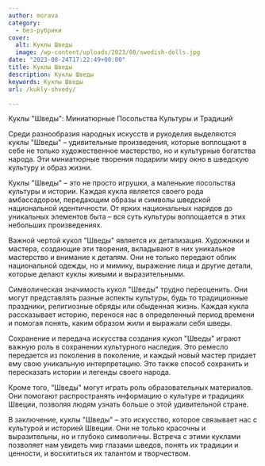 ```yaml
---
author: morava
category:
  - без-рубрики
cover:
  alt: Куклы Шведы
  image: /wp-content/uploads/2023/08/swedish-dolls.jpg
date: "2023-08-24T17:22:49+00:00"
title: Куклы Шведы
description: Куклы Шведы
keywords: Куклы Шведы
url: /kukly-shvedy/

---
```

Куклы "Шведы": Миниатюрные Посольства Культуры и Традиций

Среди разнообразия народных искусств и рукоделия выделяются куклы "Шведы" – удивительные произведения, которые воплощают в себе не только художественное мастерство, но и культурные богатства народа. Эти миниатюрные творения подарили миру окно в шведскую культуру и образ жизни.

Куклы "Шведы" – это не просто игрушки, а маленькие посольства культуры и истории. Каждая кукла является своего рода амбассадором, передающим образы и символы шведской национальной идентичности. От ярких национальных нарядов до уникальных элементов быта – вся суть культуры воплощается в этих небольших произведениях.

Важной чертой кукол "Шведы" является их детализация. Художники и мастера, создающие эти творения, вкладывают в них уникальное мастерство и внимание к деталям. Они не только передают облик национальной одежды, но и мимику, выражение лица и другие детали, которые делают куклы живыми и выразительными.

Символическая значимость кукол "Шведы" трудно переоценить. Они могут представлять разные аспекты культуры, будь то традиционные праздники, религиозные обряды или обыденная жизнь. Каждая кукла рассказывает историю, перенося нас в определенный период времени и помогая понять, каким образом жили и выражали себя шведы.

Сохранение и передача искусства создания кукол "Шведы" играют важную роль в сохранении культурного наследия. Это ремесло передается из поколения в поколение, и каждый новый мастер придает ему свою уникальную интерпретацию. Это также способ сохранить и пересказать истории и легенды своего народа.

Кроме того, "Шведы" могут играть роль образовательных материалов. Они помогают распространять информацию о культуре и традициях Швеции, позволяя людям узнать больше о этой удивительной стране.

В заключение, куклы "Шведы" – это искусство, которое связывает нас с культурой и историей Швеции. Они не только красочны и выразительны, но и глубоко символичны. Встреча с этими куклами позволяет нам увидеть мир глазами шведов, понять их традиции и ценности, и восхититься их талантом и творчеством.
